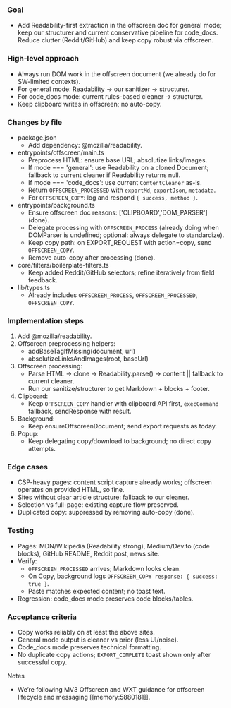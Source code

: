 ### Goal
- Add Readability-first extraction in the offscreen doc for general mode; keep our structurer and current conservative pipeline for code_docs. Reduce clutter (Reddit/GitHub) and keep copy robust via offscreen.

### High-level approach
- Always run DOM work in the offscreen document (we already do for SW-limited contexts).
- For general mode: Readability → our sanitizer → structurer.
- For code_docs mode: current rules-based cleaner → structurer.
- Keep clipboard writes in offscreen; no auto-copy.

### Changes by file
- package.json
  - Add dependency: @mozilla/readability.
- entrypoints/offscreen/main.ts
  - Preprocess HTML: ensure base URL; absolutize links/images.
  - If mode === 'general': use Readability on a cloned Document; fallback to current cleaner if Readability returns null.
  - If mode === 'code_docs': use current `ContentCleaner` as-is.
  - Return `OFFSCREEN_PROCESSED` with `exportMd`, `exportJson`, `metadata`.
  - For `OFFSCREEN_COPY`: log and respond `{ success, method }`.
- entrypoints/background.ts
  - Ensure offscreen doc reasons: ['CLIPBOARD','DOM_PARSER'] (done).
  - Delegate processing with `OFFSCREEN_PROCESS` (already doing when DOMParser is undefined; optional: always delegate to standardize).
  - Keep copy path: on EXPORT_REQUEST with action=copy, send `OFFSCREEN_COPY`.
  - Remove auto-copy after processing (done).
- core/filters/boilerplate-filters.ts
  - Keep added Reddit/GitHub selectors; refine iteratively from field feedback.
- lib/types.ts
  - Already includes `OFFSCREEN_PROCESS`, `OFFSCREEN_PROCESSED`, `OFFSCREEN_COPY`.

### Implementation steps
1) Add @mozilla/readability.
2) Offscreen preprocessing helpers:
   - addBaseTagIfMissing(document, url)
   - absolutizeLinksAndImages(root, baseUrl)
3) Offscreen processing:
   - Parse HTML → clone → Readability.parse() → content || fallback to current cleaner.
   - Run our sanitize/structurer to get Markdown + blocks + footer.
4) Clipboard:
   - Keep `OFFSCREEN_COPY` handler with clipboard API first, `execCommand` fallback, sendResponse with result.
5) Background:
   - Keep ensureOffscreenDocument; send export requests as today.
6) Popup:
   - Keep delegating copy/download to background; no direct copy attempts.

### Edge cases
- CSP-heavy pages: content script capture already works; offscreen operates on provided HTML, so fine.
- Sites without clear article structure: fallback to our cleaner.
- Selection vs full-page: existing capture flow preserved.
- Duplicated copy: suppressed by removing auto-copy (done).

### Testing
- Pages: MDN/Wikipedia (Readability strong), Medium/Dev.to (code blocks), GitHub README, Reddit post, news site.
- Verify:
  - `OFFSCREEN_PROCESSED` arrives; Markdown looks clean.
  - On Copy, background logs `OFFSCREEN_COPY response: { success: true }`.
  - Paste matches expected content; no toast text.
- Regression: code_docs mode preserves code blocks/tables.

### Acceptance criteria
- Copy works reliably on at least the above sites.
- General mode output is cleaner vs prior (less UI/noise).
- Code_docs mode preserves technical formatting.
- No duplicate copy actions; `EXPORT_COMPLETE` toast shown only after successful copy.

Notes
- We’re following MV3 Offscreen and WXT guidance for offscreen lifecycle and messaging [[memory:5880181]].